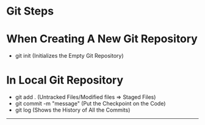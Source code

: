 # Git Steps
# When Creating A New Git Repository
* git init (Initializes the Empty Git Repository)
# In Local Git Repository
* git add . (Untracked Files/Modified files => Staged Files)
* git commit -m "message" (Put the Checkpoint on the Code)
* git log (Shows the History of All the Commits)
*****
